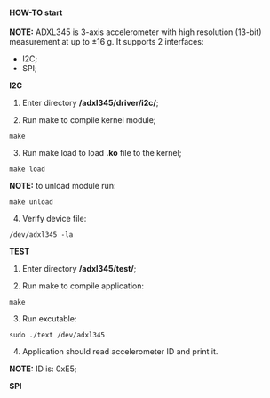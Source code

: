 #### HOW-TO start

**NOTE:** ADXL345 is 3-axis accelerometer
with high resolution (13-bit) measurement at up to ±16 g.
It supports 2 interfaces:

- I2C;
- SPI;

**I2C**

1. Enter directory **/adxl345/driver/i2c/**;

2. Run make to compile kernel module;

```
make
```
3. Run make load to load **.ko** file to the kernel;

```
make load
```
**NOTE:** to unload module run:
```
make unload
```

4. Verify device file:

```
/dev/adxl345 -la
```

**TEST**

1. Enter directory **/adxl345/test/**;

2. Run make to compile application:

```
make
```
3. Run excutable:

```
sudo ./text /dev/adxl345
```

4. Application should read accelerometer ID and print it.

**NOTE:** ID is: 0xE5;

**SPI**


